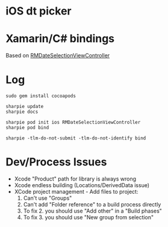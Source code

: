 iOS dt picker
=============

# Xamarin/C# bindings
Based on [RMDateSelectionViewController](https://github.com/CooperRS/RMDateSelectionViewController)  

# Log

    sudo gem install cocoapods

    sharpie update
    sharpie docs

    sharpie pod init ios RMDateSelectionViewController
    sharpie pod bind

    sharpie -tlm-do-not-submit -tlm-do-not-identify bind

# Dev/Process Issues
 - Xcode "Product" path for library is always wrong
 - Xcode endless building (Locations/DerivedData issue)
 - XCode project management - Add files to project:
     1. Can't use "Groups"
     2. Can't add "Folder reference" to a build process directly
     3. To fix 2. you should use "Add other" in a "Build phases"
     4. To fix 3. you should use "New group from selection"
